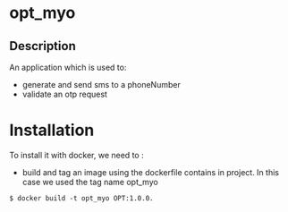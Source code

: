 # opt_myo 
## Description
An application which is used to:
* generate and send sms to a phoneNumber
* validate an otp request 

# Installation
To install it with docker, we need to :
* build and tag an image using the dockerfile contains in project. In this case we used the tag name opt_myo
```
$ docker build -t opt_myo OPT:1.0.0.
```
